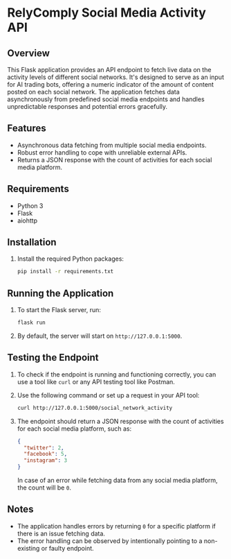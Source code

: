 
# RelyComply Social Media Activity API

## Overview

This Flask application provides an API endpoint to fetch live data on the activity levels of different social networks. It's designed to serve as an input for AI trading bots, offering a numeric indicator of the amount of content posted on each social network. The application fetches data asynchronously from predefined social media endpoints and handles unpredictable responses and potential errors gracefully.

## Features

- Asynchronous data fetching from multiple social media endpoints.
- Robust error handling to cope with unreliable external APIs.
- Returns a JSON response with the count of activities for each social media platform.

## Requirements

- Python 3
- Flask
- aiohttp

## Installation

1. Install the required Python packages:
   ```bash
   pip install -r requirements.txt
   ```

## Running the Application

1. To start the Flask server, run:
   ```bash
   flask run
   ```

2. By default, the server will start on `http://127.0.0.1:5000`.

## Testing the Endpoint

1. To check if the endpoint is running and functioning correctly, you can use a tool like `curl` or any API testing tool like Postman.

2. Use the following command or set up a request in your API tool:
   ```bash
   curl http://127.0.0.1:5000/social_network_activity
   ```

3. The endpoint should return a JSON response with the count of activities for each social media platform, such as:
   ```json
   {
     "twitter": 2,
     "facebook": 5,
     "instagram": 3
   }
   ```

   In case of an error while fetching data from any social media platform, the count will be `0`.

## Notes

- The application handles errors by returning `0` for a specific platform if there is an issue fetching data.
- The error handling can be observed by intentionally pointing to a non-existing or faulty endpoint.
